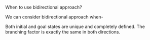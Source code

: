 When to use bidirectional approach?

We can consider bidirectional approach when-

Both initial and goal states are unique and completely defined.
The branching factor is exactly the same in both directions.
